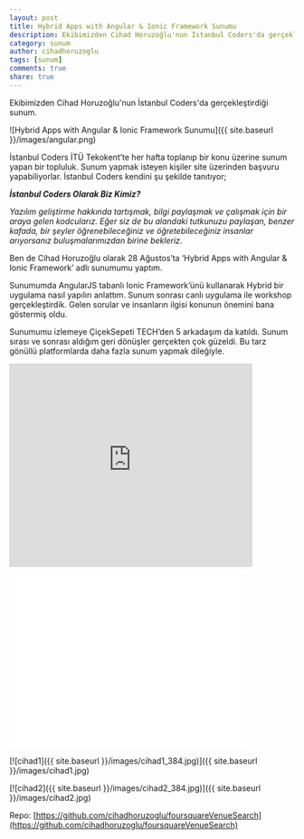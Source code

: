 ```yaml
---
layout: post
title: Hybrid Apps with Angular & Ionic Framework Sunumu
description: Ekibimizden Cihad Horuzoğlu'nun İstanbul Coders'da gerçekleştirdiği sunum.
category: sunum
author: cihadhoruzoglu
tags: [sunum]
comments: true
share: true
---
```

Ekibimizden Cihad Horuzoğlu'nun İstanbul Coders'da gerçekleştirdiği sunum.

![Hybrid Apps with Angular & Ionic Framework Sunumu]({{ site.baseurl }}/images/angular.png)

İstanbul Coders İTÜ Tekokent’te her hafta toplanıp bir konu üzerine sunum yapan bir topluluk. Sunum yapmak isteyen kişiler site üzerinden başvuru yapabiliyorlar. İstanbul Coders kendini şu şekilde tanıtıyor;

**_İstanbul Coders Olarak Biz Kimiz?_**

_Yazılım geliştirme hakkında tartışmak, bilgi paylaşmak ve çalışmak için bir araya gelen kodcularız. Eğer siz de bu alandaki tutkunuzu paylaşan, benzer kafada, bir şeyler öğrenebileceğiniz ve öğretebileceğiniz insanlar arıyorsanız buluşmalarımızdan birine bekleriz._

Ben de Cihad Horuzoğlu olarak 28 Ağustos’ta ‘Hybrid Apps with Angular & Ionic Framework’ adlı sunumumu yaptım.

Sunumumda AngularJS tabanlı Ionic Framework’ünü kullanarak Hybrid bir uygulama nasıl yapılırı anlattım. Sunum sonrası canlı uygulama ile workshop gerçekleştirdik. Gelen sorular ve insanların ilgisi konunun önemini bana göstermiş oldu.

Sunumumu izlemeye ÇiçekSepeti TECH’den 5 arkadaşım da katıldı. Sunum sırası ve sonrası aldığım geri dönüşler gerçekten çok güzeldi. Bu tarz gönüllü platformlarda daha fazla sunum yapmak dileğiyle.

<iframe style="border: 1px solid #cccccc; margin-bottom: 5px; max-width: 100%;" src="http://www.slideshare.net/slideshow/embed_code/38479453" width="427" height="356" frameborder="0" marginwidth="0" marginheight="0" scrolling="no" allowfullscreen="allowfullscreen"></iframe>

<iframe src="//www.youtube.com/embed/llohkBGhH8Y" width="420" height="315" frameborder="0" allowfullscreen="allowfullscreen"></iframe>

[![cihad1]({{ site.baseurl }}/images/cihad1_384.jpg)]({{ site.baseurl }}/images/cihad1.jpg)

[![cihad2]({{ site.baseurl }}/images/cihad2_384.jpg)]({{ site.baseurl }}/images/cihad2.jpg)

Repo: [https://github.com/cihadhoruzoglu/foursquareVenueSearch](https://github.com/cihadhoruzoglu/foursquareVenueSearch)